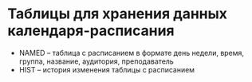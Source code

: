 # Таблицы для хранения данных календаря-расписания

* NAMED – таблица с расписанием в формате день недели, время, группа, название, аудитория, преподаватель
* HIST – история изменения таблицы с расписанием
